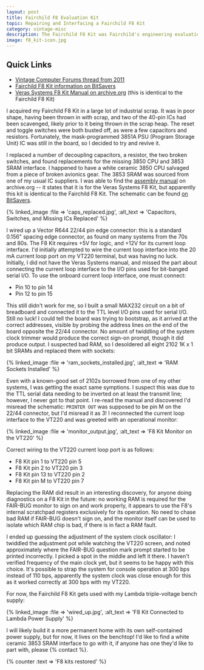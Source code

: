 ```yaml
---
layout: post
title: Fairchild F8 Evaluation Kit
topic: Repairing and Interfacing a Fairchild F8 Kit
category: vintage-misc
description: The Fairchild F8 Kit was Fairchild's engineering evaluation tool for the F8 CPU set. The F8 has an interesting architecture, it's a CPU produced on LSI chips, but it requires more than one chip. This F8 Kit came in a heap of scrap and was a complete basket case when acquired. It now works once again.
image: f8_kit-icon.jpg
---
```


## Quick Links

* [Vintage Computer Forums thread from 2011](http://www.vcfed.org/forum/showthread.php?25176)
* [Fairchild F8 Kit information on BitSavers](http://www.bitsavers.org/components/fairchild/f8/)
* [Veras Systems F8 Kit Manual on archive.org](https://archive.org/details/FairchildF8DevelopmenKitAssemblyManual) (this is identical to the Fairchild F8 Kit)

I acquired my Fairchild F8 Kit in a large lot of industrial scrap. It was in poor shape, having been thrown in with scrap, and two of the 40-pin ICs had been scavenged, likely prior to it being thrown in the scrap heap. The reset and toggle switches were both busted off, as were a few capacitors and resistors. Fortunately, the mask-programmed 3851A PSU (Program Storage Unit) IC was still in the board, so I decided to try and revive it.

I replaced a number of decoupling capacitors, a resistor, the two broken switches, and found replacements for the missing 3850 CPU and 3853 SRAM interface. I happened to have a white ceramic 3850 CPU salvaged from a piece of broken avionics gear. The 3853 SRAM was sourced from one of my usual IC suppliers. I was able to find the [assembly manual](https://archive.org/details/FairchildF8DevelopmenKitAssemblyManual) on archive.org -- it states that it is for the Veras Systems F8 Kit, but apparently this kit is identical to the Fairchild F8 Kit. The schematic can be found [on BitSavers](http://www.bitsavers.org/components/fairchild/f8/).

{% linked_image :file => 'caps_replaced.jpg', :alt_text => 'Capacitors, Switches, and Missing ICs Replaced' %}

I wired up a Vector R644 22/44 pin edge connector: this is a standard 0.156" spacing edge connector, as found on many systems from the 70s and 80s. The F8 Kit requires +5V for logic, and +12V for its current loop interface. I'd initially attempted to wire the current loop interface into the 20 mA current loop port on my VT220 terminal, but was having no luck. Initially, I did not have the Veras Systems manual, and missed the part about connecting the current loop interface to the I/O pins used for bit-banged serial I/O. To use the onboard current loop interface, one must connect:

* Pin 10 to pin 14
* Pin 12 to pin 15

This still didn't work for me, so I built a small MAX232 circuit on a bit of breadboard and connected it to the TTL level I/O pins used for serial I/O. Still no luck! I could tell the board was trying to bootstrap, as it arrived at the correct addresses, visible by probing the address lines on the end of the board opposite the 22/44 connector. No amount of twiddling of the system clock trimmer would produce the correct sign-on prompt, though it did produce output. I suspected bad RAM, so I desoldered all eight 2102 1K x 1 bit SRAMs and replaced them with sockets:

{% linked_image :file => 'ram_sockets_installed.jpg', :alt_text => 'RAM Sockets Installed' %}

Even with a known-good set of 2102s borrowed from one of my other systems, I was getting the exact same symptions. I suspect this was due to the TTL serial data needing to be inverted on at least the transmit line; however, I never got to that point. I re-read the manual and discovered I'd misread the schematic: `PRINTER OUT` was supposed to be pin M on the 22/44 connector, but I'd misread it as 3! I reconnected the current loop interface to the VT220 and was greeted with an operational monitor:

{% linked_image :file => 'monitor_output.jpg', :alt_text => 'F8 Kit Monitor on the VT220' %}

Correct wiring to the VT220 current loop port is as follows:

* F8 Kit pin 1 to VT220 pin 5
* F8 Kit pin 2 to VT220 pin 3
* F8 Kit pin 13 to VT220 pin 2
* F8 Kit pin M to VT220 pin 7

Replacing the RAM did result in an interesting discovery, for anyone doing diagnostics on a F8 Kit in the future: no working RAM is required for the FAIR-BUG monitor to sign on and work properly, it appears to use the F8's internal scratchpad registers exclusively for its operation. No need to chase bad RAM if FAIR-BUG doesn't sign on, and the monitor itself can be used to isolate which RAM chip is bad, if there is in fact a RAM fault.

I ended up guessing the adjustment of the system clock oscillator: I twiddled the adjustment pot while watching the VT220 screen, and noted approximately where the FAIR-BUG question mark prompt started to be printed incorrectly. I picked a spot in the middle and left it there. I haven't verified frequency of the main clock yet, but it seems to be happy with this choice. It's possible to strap the system for console operation at 300 bps instead of 110 bps, apparently the system clock was close enough for this as it worked correctly at 300 bps with my VT220.

For now, the Fairchild F8 Kit gets used with my Lambda triple-voltage bench supply:

{% linked_image :file => 'wired_up.jpg', :alt_text => 'F8 Kit Connected to Lambda Power Supply' %}

I will likely build it a more permanent home with its own self-contained power supply, but for now, it lives on the benchtop! I'd like to find a white ceramic 3853 SRAM interface to go with it, if anyone has one they'd like to part with, please {% contact %}.

{% counter :text => 'F8 kits restored' %}
